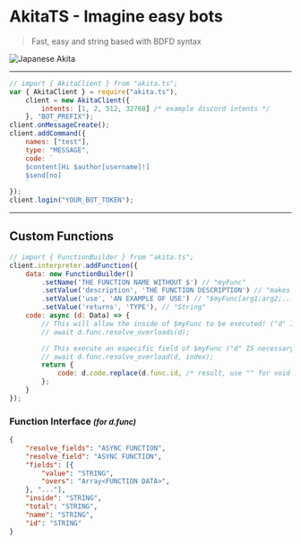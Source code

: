 # **AkitaTS** - Imagine easy bots
>  Fast, easy and string based with BDFD syntax

![Japanese Akita](https://imgs.search.brave.com/_Zfncw4BTyC7iTJlthHAnBxdH_xKjzU2Bp60OSoc4lo/rs:fit:313:313:1/g:ce/aHR0cHM6Ly82NC5t/ZWRpYS50dW1ibHIu/Y29tLzg5NjEyNTdj/MDBlZjgwNWVlMDAz/OTUzZmZlN2Q0NDJk/L3R1bWJscl9wMGpv/NzFSRTNRMXIzdmg3/cm8xXzQwMC5naWZ2)

- - -

```js
// import { AkitaClient } from "akita.ts";
var { AkitaClient } = require("akita.ts"),
    client = new AkitaClient({
        intents: [1, 2, 512, 32768] /* example discord intents */
    }, "BOT_PREFIX");
client.onMessageCreate();
client.addCommand({
    names: ["test"],
    type: "MESSAGE",
    code: `
    $content[Hi $author[username]!]
    $send[no]
    `
});
client.login("YOUR_BOT_TOKEN");
```

- - -

## Custom Functions

~~~js
// import { FunctionBuilder } from "akita.ts";
client.interpreter.addFunction({
    data: new FunctionBuilder()
        .setName('THE FUNCTION NAME WITHOUT $') // "myFunc"
        .setValue('description', 'THE FUNCTION DESCRIPTION') // "makes something"
        .setValue('use', 'AN EXAMPLE OF USE') // "$myFunc[arg1;arg2;...rest]"
        .setValue('returns', 'TYPE'), // "String"
    code: async (d: Data) => {
        // This will allow the inside of $myFunc to be executed! ("d" IS necessary)
        // await d.func.resolve_overloads(d);

        // This execute an especific field of $myFunc ("d" IS necessary)
        // await d.func.resolve_overload(d, index);
        return {
            code: d.code.replace(d.func.id, /* result, use "" for void value*/)
        };
    }
});
~~~

### Function Interface <small>*(for d.func)*</small>

~~~json
{
    "resolve_fields": "ASYNC FUNCTION",
    "resolve_field": "ASYNC FUNCTION",
    "fields": [{
        "value": "STRING",
        "overs": "Array<FUNCTION DATA>",
    }, "..."],
    "inside": "STRING",
    "total": "STRING",
    "name": "STRING",
    "id": "STRING"
}
~~~
